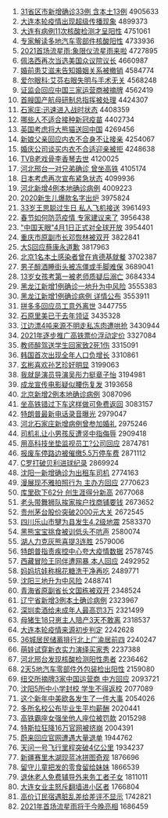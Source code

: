 1. [31省区市新增确诊33例 含本土13例](http://www.baidu.com/baidu?cl=3&tn=SE_baiduhomet8_jmjb7mjw&rsv_dl=fyb_top&fr=top1000&wd=31%CA%A1%C7%F8%CA%D0%D0%C2%D4%F6%C8%B7%D5%EF33%C0%FD%20%BA%AC%B1%BE%CD%C113%C0%FD) 4905633
1. [大连本轮疫情出现超级传播现象](http://www.baidu.com/baidu?cl=3&tn=SE_baiduhomet8_jmjb7mjw&rsv_dl=fyb_top&fr=top1000&wd=%B4%F3%C1%AC%B1%BE%C2%D6%D2%DF%C7%E9%B3%F6%CF%D6%B3%AC%BC%B6%B4%AB%B2%A5%CF%D6%CF%F3) 4899373
1. [大连有病例11次核酸检测才呈阳性](http://www.baidu.com/baidu?cl=3&tn=SE_baiduhomet8_jmjb7mjw&rsv_dl=fyb_top&fr=top1000&wd=%B4%F3%C1%AC%D3%D0%B2%A1%C0%FD11%B4%CE%BA%CB%CB%E1%BC%EC%B2%E2%B2%C5%B3%CA%D1%F4%D0%D4) 4751061
1. [专家解读多地汽车零部件核酸阳性](http://www.baidu.com/baidu?cl=3&tn=SE_baiduhomet8_jmjb7mjw&rsv_dl=fyb_top&fr=top1000&wd=%D7%A8%BC%D2%BD%E2%B6%C1%B6%E0%B5%D8%C6%FB%B3%B5%C1%E3%B2%BF%BC%FE%BA%CB%CB%E1%D1%F4%D0%D4) 4733936
1. [2021首场流星雨:象限仪流星雨来啦](http://www.baidu.com/baidu?cl=3&tn=SE_baiduhomet8_jmjb7mjw&rsv_dl=fyb_top&fr=top1000&wd=2021%CA%D7%B3%A1%C1%F7%D0%C7%D3%EA%3A%CF%F3%CF%DE%D2%C7%C1%F7%D0%C7%D3%EA%C0%B4%C0%B2) 4727895
1. [佩洛西再次当选美国众议院议长](http://www.baidu.com/baidu?cl=3&tn=SE_baiduhomet8_jmjb7mjw&rsv_dl=fyb_top&fr=top1000&wd=%C5%E5%C2%E5%CE%F7%D4%D9%B4%CE%B5%B1%D1%A1%C3%C0%B9%FA%D6%DA%D2%E9%D4%BA%D2%E9%B3%A4) 4660987
1. [婚前患艾滋未告知婚姻关系被撤销](http://www.baidu.com/baidu?cl=3&tn=SE_baiduhomet8_jmjb7mjw&rsv_dl=fyb_top&fr=top1000&wd=%BB%E9%C7%B0%BB%BC%B0%AC%D7%CC%CE%B4%B8%E6%D6%AA%BB%E9%D2%F6%B9%D8%CF%B5%B1%BB%B3%B7%CF%FA) 4584774
1. [爱尔眼科:艾芬右眼失明与手术无关](http://www.baidu.com/baidu?cl=3&tn=SE_baiduhomet8_jmjb7mjw&rsv_dl=fyb_top&fr=top1000&wd=%B0%AE%B6%FB%D1%DB%BF%C6%3A%B0%AC%B7%D2%D3%D2%D1%DB%CA%A7%C3%F7%D3%EB%CA%D6%CA%F5%CE%DE%B9%D8) 4568248
1. [证监会回应中国三家运营商被摘牌](http://www.baidu.com/baidu?cl=3&tn=SE_baiduhomet8_jmjb7mjw&rsv_dl=fyb_top&fr=top1000&wd=%D6%A4%BC%E0%BB%E1%BB%D8%D3%A6%D6%D0%B9%FA%C8%FD%BC%D2%D4%CB%D3%AA%C9%CC%B1%BB%D5%AA%C5%C6) 4562419
1. [首艘国产航母研制总指挥被处理](http://www.baidu.com/baidu?cl=3&tn=SE_baiduhomet8_jmjb7mjw&rsv_dl=fyb_top&fr=top1000&wd=%CA%D7%CB%D2%B9%FA%B2%FA%BA%BD%C4%B8%D1%D0%D6%C6%D7%DC%D6%B8%BB%D3%B1%BB%B4%A6%C0%ED) 4424307
1. [石家庄:迅速进入战时状态](http://www.baidu.com/baidu?cl=3&tn=SE_baiduhomet8_jmjb7mjw&rsv_dl=fyb_top&fr=top1000&wd=%CA%AF%BC%D2%D7%AF%3A%D1%B8%CB%D9%BD%F8%C8%EB%D5%BD%CA%B1%D7%B4%CC%AC) 4408359
1. [哪些人不适合接种新冠疫苗](http://www.baidu.com/baidu?cl=3&tn=SE_baiduhomet8_jmjb7mjw&rsv_dl=fyb_top&fr=top1000&wd=%C4%C4%D0%A9%C8%CB%B2%BB%CA%CA%BA%CF%BD%D3%D6%D6%D0%C2%B9%DA%D2%DF%C3%E7) 4402734
1. [英国考虑将大熊猫送回中国](http://www.baidu.com/baidu?cl=3&tn=SE_baiduhomet8_jmjb7mjw&rsv_dl=fyb_top&fr=top1000&wd=%D3%A2%B9%FA%BF%BC%C2%C7%BD%AB%B4%F3%D0%DC%C3%A8%CB%CD%BB%D8%D6%D0%B9%FA) 4269456
1. [新娘父亲回应内衣不合身不让接亲](http://www.baidu.com/baidu?cl=3&tn=SE_baiduhomet8_jmjb7mjw&rsv_dl=fyb_top&fr=top1000&wd=%D0%C2%C4%EF%B8%B8%C7%D7%BB%D8%D3%A6%C4%DA%D2%C2%B2%BB%BA%CF%C9%ED%B2%BB%C8%C3%BD%D3%C7%D7) 4254067
1. [婚庆公司谈买内衣不合适迎亲被拒](http://www.baidu.com/baidu?cl=3&tn=SE_baiduhomet8_jmjb7mjw&rsv_dl=fyb_top&fr=top1000&wd=%BB%E9%C7%EC%B9%AB%CB%BE%CC%B8%C2%F2%C4%DA%D2%C2%B2%BB%BA%CF%CA%CA%D3%AD%C7%D7%B1%BB%BE%DC) 4248638
1. [TVB老戏骨李香琴去世](http://www.baidu.com/baidu?cl=3&tn=SE_baiduhomet8_jmjb7mjw&rsv_dl=fyb_top&fr=top1000&wd=TVB%C0%CF%CF%B7%B9%C7%C0%EE%CF%E3%C7%D9%C8%A5%CA%C0) 4120025
1. [河北邢台一对兄弟确诊 曾坐高铁](http://www.baidu.com/baidu?cl=3&tn=SE_baiduhomet8_jmjb7mjw&rsv_dl=fyb_top&fr=top1000&wd=%BA%D3%B1%B1%D0%CF%CC%A8%D2%BB%B6%D4%D0%D6%B5%DC%C8%B7%D5%EF%20%D4%F8%D7%F8%B8%DF%CC%FA) 4105174
1. [日本考虑再次宣布紧急状态](http://www.baidu.com/baidu?cl=3&tn=SE_baiduhomet8_jmjb7mjw&rsv_dl=fyb_top&fr=top1000&wd=%C8%D5%B1%BE%BF%BC%C2%C7%D4%D9%B4%CE%D0%FB%B2%BC%BD%F4%BC%B1%D7%B4%CC%AC) 4099936
1. [河北新增4例本地确诊病例](http://www.baidu.com/baidu?cl=3&tn=SE_baiduhomet8_jmjb7mjw&rsv_dl=fyb_top&fr=top1000&wd=%BA%D3%B1%B1%D0%C2%D4%F64%C0%FD%B1%BE%B5%D8%C8%B7%D5%EF%B2%A1%C0%FD) 4009223
1. [2020新生儿爆款名字出炉](http://www.baidu.com/baidu?cl=3&tn=SE_baiduhomet8_jmjb7mjw&rsv_dl=fyb_top&fr=top1000&wd=2020%D0%C2%C9%FA%B6%F9%B1%AC%BF%EE%C3%FB%D7%D6%B3%F6%C2%AF) 3975824
1. [33岁王思聪过生日 私人飞机接送](http://www.baidu.com/baidu?cl=3&tn=SE_baiduhomet8_jmjb7mjw&rsv_dl=fyb_top&fr=top1000&wd=33%CB%EA%CD%F5%CB%BC%B4%CF%B9%FD%C9%FA%C8%D5%20%CB%BD%C8%CB%B7%C9%BB%FA%BD%D3%CB%CD) 3961493
1. [春节如何防范疫情 专家建议来了](http://www.baidu.com/baidu?cl=3&tn=SE_baiduhomet8_jmjb7mjw&rsv_dl=fyb_top&fr=top1000&wd=%B4%BA%BD%DA%C8%E7%BA%CE%B7%C0%B7%B6%D2%DF%C7%E9%20%D7%A8%BC%D2%BD%A8%D2%E9%C0%B4%C1%CB) 3956438
1. ["中国天眼"4月1日正式对全球开放](http://www.baidu.com/baidu?cl=3&tn=SE_baiduhomet8_jmjb7mjw&rsv_dl=fyb_top&fr=top1000&wd=%22%D6%D0%B9%FA%CC%EC%D1%DB%224%D4%C21%C8%D5%D5%FD%CA%BD%B6%D4%C8%AB%C7%F2%BF%AA%B7%C5) 3954401
1. [重庆市原副市长邓恢林被双开](http://www.baidu.com/baidu?cl=3&tn=SE_baiduhomet8_jmjb7mjw&rsv_dl=fyb_top&fr=top1000&wd=%D6%D8%C7%EC%CA%D0%D4%AD%B8%B1%CA%D0%B3%A4%B5%CB%BB%D6%C1%D6%B1%BB%CB%AB%BF%AA) 3822841
1. [大S回应蔡康永道歉](http://www.baidu.com/baidu?cl=3&tn=SE_baiduhomet8_jmjb7mjw&rsv_dl=fyb_top&fr=top1000&wd=%B4%F3S%BB%D8%D3%A6%B2%CC%BF%B5%D3%C0%B5%C0%C7%B8) 3817963
1. [北京1名本土感染者曾在肯德基就餐](http://www.baidu.com/baidu?cl=3&tn=SE_baiduhomet8_jmjb7mjw&rsv_dl=fyb_top&fr=top1000&wd=%B1%B1%BE%A91%C3%FB%B1%BE%CD%C1%B8%D0%C8%BE%D5%DF%D4%F8%D4%DA%BF%CF%B5%C2%BB%F9%BE%CD%B2%CD) 3702387
1. [男子醉酒睡街头被冻僵或手脚难保](http://www.baidu.com/baidu?cl=3&tn=SE_baiduhomet8_jmjb7mjw&rsv_dl=fyb_top&fr=top1000&wd=%C4%D0%D7%D3%D7%ED%BE%C6%CB%AF%BD%D6%CD%B7%B1%BB%B6%B3%BD%A9%BB%F2%CA%D6%BD%C5%C4%D1%B1%A3) 3689041
1. [13岁女孩考第一被老师质疑后溺亡](http://www.baidu.com/baidu?cl=3&tn=SE_baiduhomet8_jmjb7mjw&rsv_dl=fyb_top&fr=top1000&wd=13%CB%EA%C5%AE%BA%A2%BF%BC%B5%DA%D2%BB%B1%BB%C0%CF%CA%A6%D6%CA%D2%C9%BA%F3%C4%E7%CD%F6) 3684334
1. [黑龙江新增1例确诊一地升为中风险](http://www.baidu.com/baidu?cl=3&tn=SE_baiduhomet8_jmjb7mjw&rsv_dl=fyb_top&fr=top1000&wd=%BA%DA%C1%FA%BD%AD%D0%C2%D4%F61%C0%FD%C8%B7%D5%EF%D2%BB%B5%D8%C9%FD%CE%AA%D6%D0%B7%E7%CF%D5) 3555383
1. [黑龙江新增1例确诊病例 详情公布](http://www.baidu.com/baidu?cl=3&tn=SE_baiduhomet8_jmjb7mjw&rsv_dl=fyb_top&fr=top1000&wd=%BA%DA%C1%FA%BD%AD%D0%C2%D4%F61%C0%FD%C8%B7%D5%EF%B2%A1%C0%FD%20%CF%EA%C7%E9%B9%AB%B2%BC) 3553911
1. [拼多多回应员工意外离世](http://www.baidu.com/baidu?cl=3&tn=SE_baiduhomet8_jmjb7mjw&rsv_dl=fyb_top&fr=top1000&wd=%C6%B4%B6%E0%B6%E0%BB%D8%D3%A6%D4%B1%B9%A4%D2%E2%CD%E2%C0%EB%CA%C0) 3447755
1. [石原里美已于去年领证](http://www.baidu.com/baidu?cl=3&tn=SE_baiduhomet8_jmjb7mjw&rsv_dl=fyb_top&fr=top1000&wd=%CA%AF%D4%AD%C0%EF%C3%C0%D2%D1%D3%DA%C8%A5%C4%EA%C1%EC%D6%A4) 3435328
1. [江边漂4吨来源不明走私冻肉遭哄抢](http://www.baidu.com/baidu?cl=3&tn=SE_baiduhomet8_jmjb7mjw&rsv_dl=fyb_top&fr=top1000&wd=%BD%AD%B1%DF%C6%AF4%B6%D6%C0%B4%D4%B4%B2%BB%C3%F7%D7%DF%CB%BD%B6%B3%C8%E2%D4%E2%BA%E5%C7%C0) 3430944
1. [2021年逐步推广高铁票价浮动定价](http://www.baidu.com/baidu?cl=3&tn=SE_baiduhomet8_jmjb7mjw&rsv_dl=fyb_top&fr=top1000&wd=2021%C4%EA%D6%F0%B2%BD%CD%C6%B9%E3%B8%DF%CC%FA%C6%B1%BC%DB%B8%A1%B6%AF%B6%A8%BC%DB) 3327084
1. [教师醉驾送学生回家致2死1伤](http://www.baidu.com/baidu?cl=3&tn=SE_baiduhomet8_jmjb7mjw&rsv_dl=fyb_top&fr=top1000&wd=%BD%CC%CA%A6%D7%ED%BC%DD%CB%CD%D1%A7%C9%FA%BB%D8%BC%D2%D6%C22%CB%C01%C9%CB) 3315091
1. [韩国首次出现全年人口负增长](http://www.baidu.com/baidu?cl=3&tn=SE_baiduhomet8_jmjb7mjw&rsv_dl=fyb_top&fr=top1000&wd=%BA%AB%B9%FA%CA%D7%B4%CE%B3%F6%CF%D6%C8%AB%C4%EA%C8%CB%BF%DA%B8%BA%D4%F6%B3%A4) 3310861
1. [玄彬喜欢孙艺珍好明显](http://www.baidu.com/baidu?cl=3&tn=SE_baiduhomet8_jmjb7mjw&rsv_dl=fyb_top&fr=top1000&wd=%D0%FE%B1%F2%CF%B2%BB%B6%CB%EF%D2%D5%D5%E4%BA%C3%C3%F7%CF%D4) 3199063
1. [我就是演员导演吴彤力挺章子怡](http://www.baidu.com/baidu?cl=3&tn=SE_baiduhomet8_jmjb7mjw&rsv_dl=fyb_top&fr=top1000&wd=%CE%D2%BE%CD%CA%C7%D1%DD%D4%B1%B5%BC%D1%DD%CE%E2%CD%AE%C1%A6%CD%A6%D5%C2%D7%D3%E2%F9) 3194981
1. [成龙宣传电影疑似腰伤复发](http://www.baidu.com/baidu?cl=3&tn=SE_baiduhomet8_jmjb7mjw&rsv_dl=fyb_top&fr=top1000&wd=%B3%C9%C1%FA%D0%FB%B4%AB%B5%E7%D3%B0%D2%C9%CB%C6%D1%FC%C9%CB%B8%B4%B7%A2) 3193658
1. [北京新增2例本地确诊病例](http://www.baidu.com/baidu?cl=3&tn=SE_baiduhomet8_jmjb7mjw&rsv_dl=fyb_top&fr=top1000&wd=%B1%B1%BE%A9%D0%C2%D4%F62%C0%FD%B1%BE%B5%D8%C8%B7%D5%EF%B2%A1%C0%FD) 3087096
1. [坐高铁错过下车这样做可免费返回](http://www.baidu.com/baidu?cl=3&tn=SE_baiduhomet8_jmjb7mjw&rsv_dl=fyb_top&fr=top1000&wd=%D7%F8%B8%DF%CC%FA%B4%ED%B9%FD%CF%C2%B3%B5%D5%E2%D1%F9%D7%F6%BF%C9%C3%E2%B7%D1%B7%B5%BB%D8) 3083157
1. [特朗普最新电话录音曝光](http://www.baidu.com/baidu?cl=3&tn=SE_baiduhomet8_jmjb7mjw&rsv_dl=fyb_top&fr=top1000&wd=%CC%D8%C0%CA%C6%D5%D7%EE%D0%C2%B5%E7%BB%B0%C2%BC%D2%F4%C6%D8%B9%E2) 2979047
1. [河北石家庄新增病例曾参加婚礼](http://www.baidu.com/baidu?cl=3&tn=SE_baiduhomet8_jmjb7mjw&rsv_dl=fyb_top&fr=top1000&wd=%BA%D3%B1%B1%CA%AF%BC%D2%D7%AF%D0%C2%D4%F6%B2%A1%C0%FD%D4%F8%B2%CE%BC%D3%BB%E9%C0%F1) 2975246
1. [司机礼让小男孩反遭竖中指侮辱](http://www.baidu.com/baidu?cl=3&tn=SE_baiduhomet8_jmjb7mjw&rsv_dl=fyb_top&fr=top1000&wd=%CB%BE%BB%FA%C0%F1%C8%C3%D0%A1%C4%D0%BA%A2%B7%B4%D4%E2%CA%FA%D6%D0%D6%B8%CE%EA%C8%E8) 2909418
1. [用高科技坐垫监视员工?公司回应](http://www.baidu.com/baidu?cl=3&tn=SE_baiduhomet8_jmjb7mjw&rsv_dl=fyb_top&fr=top1000&wd=%D3%C3%B8%DF%BF%C6%BC%BC%D7%F8%B5%E6%BC%E0%CA%D3%D4%B1%B9%A4%3F%B9%AB%CB%BE%BB%D8%D3%A6) 2874781
1. [报废车停路边被催缴5.5万停车费](http://www.baidu.com/baidu?cl=3&tn=SE_baiduhomet8_jmjb7mjw&rsv_dl=fyb_top&fr=top1000&wd=%B1%A8%B7%CF%B3%B5%CD%A3%C2%B7%B1%DF%B1%BB%B4%DF%BD%C95.5%CD%F2%CD%A3%B3%B5%B7%D1) 2871112
1. [C罗打破贝利进球纪录](http://www.baidu.com/baidu?cl=3&tn=SE_baiduhomet8_jmjb7mjw&rsv_dl=fyb_top&fr=top1000&wd=C%C2%DE%B4%F2%C6%C6%B1%B4%C0%FB%BD%F8%C7%F2%BC%CD%C2%BC) 2869924
1. [沈阳一新增确诊为出租车司机](http://www.baidu.com/baidu?cl=3&tn=SE_baiduhomet8_jmjb7mjw&rsv_dl=fyb_top&fr=top1000&wd=%C9%F2%D1%F4%D2%BB%D0%C2%D4%F6%C8%B7%D5%EF%CE%AA%B3%F6%D7%E2%B3%B5%CB%BE%BB%FA) 2774163
1. [漫展现不雅拍照行为 主办方回应](http://www.baidu.com/baidu?cl=3&tn=SE_baiduhomet8_jmjb7mjw&rsv_dl=fyb_top&fr=top1000&wd=%C2%FE%D5%B9%CF%D6%B2%BB%D1%C5%C5%C4%D5%D5%D0%D0%CE%AA%20%D6%F7%B0%EC%B7%BD%BB%D8%D3%A6) 2770623
1. [库里砍下62分 创生涯得分新高](http://www.baidu.com/baidu?cl=3&tn=SE_baiduhomet8_jmjb7mjw&rsv_dl=fyb_top&fr=top1000&wd=%BF%E2%C0%EF%BF%B3%CF%C262%B7%D6%20%B4%B4%C9%FA%D1%C4%B5%C3%B7%D6%D0%C2%B8%DF) 2677068
1. [老头带舞狮队挨家挨户找商铺要钱](http://www.baidu.com/baidu?cl=3&tn=SE_baiduhomet8_jmjb7mjw&rsv_dl=fyb_top&fr=top1000&wd=%C0%CF%CD%B7%B4%F8%CE%E8%CA%A8%B6%D3%B0%A4%BC%D2%B0%A4%BB%A7%D5%D2%C9%CC%C6%CC%D2%AA%C7%AE) 2673652
1. [贵州茅台股价突破2000元大关](http://www.baidu.com/baidu?cl=3&tn=SE_baiduhomet8_jmjb7mjw&rsv_dl=fyb_top&fr=top1000&wd=%B9%F3%D6%DD%C3%A9%CC%A8%B9%C9%BC%DB%CD%BB%C6%C62000%D4%AA%B4%F3%B9%D8) 2672545
1. [四川乐山市犍为县发生4.2级地震](http://www.baidu.com/baidu?cl=3&tn=SE_baiduhomet8_jmjb7mjw&rsv_dl=fyb_top&fr=top1000&wd=%CB%C4%B4%A8%C0%D6%C9%BD%CA%D0%EA%F9%CE%AA%CF%D8%B7%A2%C9%FA4.2%BC%B6%B5%D8%D5%F0) 2583370
1. [黑熊宝宝挑食被训低头不吭声](http://www.baidu.com/baidu?cl=3&tn=SE_baiduhomet8_jmjb7mjw&rsv_dl=fyb_top&fr=top1000&wd=%BA%DA%D0%DC%B1%A6%B1%A6%CC%F4%CA%B3%B1%BB%D1%B5%B5%CD%CD%B7%B2%BB%BF%D4%C9%F9) 2580074
1. [湖人力克灰熊喜提3连胜](http://www.baidu.com/baidu?cl=3&tn=SE_baiduhomet8_jmjb7mjw&rsv_dl=fyb_top&fr=top1000&wd=%BA%FE%C8%CB%C1%A6%BF%CB%BB%D2%D0%DC%CF%B2%CC%E13%C1%AC%CA%A4) 2579006
1. [特朗普指责疾控中心夸大疫情数据](http://www.baidu.com/baidu?cl=3&tn=SE_baiduhomet8_jmjb7mjw&rsv_dl=fyb_top&fr=top1000&wd=%CC%D8%C0%CA%C6%D5%D6%B8%D4%F0%BC%B2%BF%D8%D6%D0%D0%C4%BF%E4%B4%F3%D2%DF%C7%E9%CA%FD%BE%DD) 2578745
1. [西藏冒险王同伴遭网暴 本人回应](http://www.baidu.com/baidu?cl=3&tn=SE_baiduhomet8_jmjb7mjw&rsv_dl=fyb_top&fr=top1000&wd=%CE%F7%B2%D8%C3%B0%CF%D5%CD%F5%CD%AC%B0%E9%D4%E2%CD%F8%B1%A9%20%B1%BE%C8%CB%BB%D8%D3%A6) 2492952
1. [妈妈坑娃称棉花糖洗干净再吃](http://www.baidu.com/baidu?cl=3&tn=SE_baiduhomet8_jmjb7mjw&rsv_dl=fyb_top&fr=top1000&wd=%C2%E8%C2%E8%BF%D3%CD%DE%B3%C6%C3%DE%BB%A8%CC%C7%CF%B4%B8%C9%BE%BB%D4%D9%B3%D4) 2489771
1. [沈阳三地升为中风险](http://www.baidu.com/baidu?cl=3&tn=SE_baiduhomet8_jmjb7mjw&rsv_dl=fyb_top&fr=top1000&wd=%C9%F2%D1%F4%C8%FD%B5%D8%C9%FD%CE%AA%D6%D0%B7%E7%CF%D5) 2488741
1. [青海省原副省长文国栋被双开](http://www.baidu.com/baidu?cl=3&tn=SE_baiduhomet8_jmjb7mjw&rsv_dl=fyb_top&fr=top1000&wd=%C7%E0%BA%A3%CA%A1%D4%AD%B8%B1%CA%A1%B3%A4%CE%C4%B9%FA%B6%B0%B1%BB%CB%AB%BF%AA) 2348524
1. [辽宁省新增3例本土确诊病例](http://www.baidu.com/baidu?cl=3&tn=SE_baiduhomet8_jmjb7mjw&rsv_dl=fyb_top&fr=top1000&wd=%C1%C9%C4%FE%CA%A1%D0%C2%D4%F63%C0%FD%B1%BE%CD%C1%C8%B7%D5%EF%B2%A1%C0%FD) 2323967
1. [深圳卖酒给未成年人最高罚3万](http://www.baidu.com/baidu?cl=3&tn=SE_baiduhomet8_jmjb7mjw&rsv_dl=fyb_top&fr=top1000&wd=%C9%EE%DB%DA%C2%F4%BE%C6%B8%F8%CE%B4%B3%C9%C4%EA%C8%CB%D7%EE%B8%DF%B7%A33%CD%F2) 2321499
1. [母猪生18只崽主人陪产3天不敢离](http://www.baidu.com/baidu?cl=3&tn=SE_baiduhomet8_jmjb7mjw&rsv_dl=fyb_top&fr=top1000&wd=%C4%B8%D6%ED%C9%FA18%D6%BB%E1%CC%D6%F7%C8%CB%C5%E3%B2%FA3%CC%EC%B2%BB%B8%D2%C0%EB) 2318537
1. [大连本轮疫情来源初步判定](http://www.baidu.com/baidu?cl=3&tn=SE_baiduhomet8_jmjb7mjw&rsv_dl=fyb_top&fr=top1000&wd=%B4%F3%C1%AC%B1%BE%C2%D6%D2%DF%C7%E9%C0%B4%D4%B4%B3%F5%B2%BD%C5%D0%B6%A8) 2242628
1. [36城居民储蓄排行北上广渝居前四](http://www.baidu.com/baidu?cl=3&tn=SE_baiduhomet8_jmjb7mjw&rsv_dl=fyb_top&fr=top1000&wd=36%B3%C7%BE%D3%C3%F1%B4%A2%D0%EE%C5%C5%D0%D0%B1%B1%C9%CF%B9%E3%D3%E5%BE%D3%C7%B0%CB%C4) 2240247
1. [萌娃试穿新衣实力演绎买家秀](http://www.baidu.com/baidu?cl=3&tn=SE_baiduhomet8_jmjb7mjw&rsv_dl=fyb_top&fr=top1000&wd=%C3%C8%CD%DE%CA%D4%B4%A9%D0%C2%D2%C2%CA%B5%C1%A6%D1%DD%D2%EF%C2%F2%BC%D2%D0%E3) 2237388
1. [河北邢台发现核酸检测阳性患者](http://www.baidu.com/baidu?cl=3&tn=SE_baiduhomet8_jmjb7mjw&rsv_dl=fyb_top&fr=top1000&wd=%BA%D3%B1%B1%D0%CF%CC%A8%B7%A2%CF%D6%BA%CB%CB%E1%BC%EC%B2%E2%D1%F4%D0%D4%BB%BC%D5%DF) 2236462
1. [2天5地汽车零部件外包装检出阳性](http://www.baidu.com/baidu?cl=3&tn=SE_baiduhomet8_jmjb7mjw&rsv_dl=fyb_top&fr=top1000&wd=2%CC%EC5%B5%D8%C6%FB%B3%B5%C1%E3%B2%BF%BC%FE%CD%E2%B0%FC%D7%B0%BC%EC%B3%F6%D1%F4%D0%D4) 2159080
1. [纽交所摘牌3家中国运营商 中方回应](http://www.baidu.com/baidu?cl=3&tn=SE_baiduhomet8_jmjb7mjw&rsv_dl=fyb_top&fr=top1000&wd=%C5%A6%BD%BB%CB%F9%D5%AA%C5%C63%BC%D2%D6%D0%B9%FA%D4%CB%D3%AA%C9%CC%20%D6%D0%B7%BD%BB%D8%D3%A6) 2093721
1. [沈阳5所中小学封校 学生不得返校](http://www.baidu.com/baidu?cl=3&tn=SE_baiduhomet8_jmjb7mjw&rsv_dl=fyb_top&fr=top1000&wd=%C9%F2%D1%F45%CB%F9%D6%D0%D0%A1%D1%A7%B7%E2%D0%A3%20%D1%A7%C9%FA%B2%BB%B5%C3%B7%B5%D0%A3) 2077089
1. [这个新年中美欧各发生了一件大事](http://www.baidu.com/baidu?cl=3&tn=SE_baiduhomet8_jmjb7mjw&rsv_dl=fyb_top&fr=top1000&wd=%D5%E2%B8%F6%D0%C2%C4%EA%D6%D0%C3%C0%C5%B7%B8%F7%B7%A2%C9%FA%C1%CB%D2%BB%BC%FE%B4%F3%CA%C2) 2054026
1. [多所名校公布毕业生平均薪酬](http://www.baidu.com/baidu?cl=3&tn=SE_baiduhomet8_jmjb7mjw&rsv_dl=fyb_top&fr=top1000&wd=%B6%E0%CB%F9%C3%FB%D0%A3%B9%AB%B2%BC%B1%CF%D2%B5%C9%FA%C6%BD%BE%F9%D0%BD%B3%EA) 2020441
1. [高铁霸座女强坐他人座位被罚款](http://www.baidu.com/baidu?cl=3&tn=SE_baiduhomet8_jmjb7mjw&rsv_dl=fyb_top&fr=top1000&wd=%B8%DF%CC%FA%B0%D4%D7%F9%C5%AE%C7%BF%D7%F8%CB%FB%C8%CB%D7%F9%CE%BB%B1%BB%B7%A3%BF%EE) 2015298
1. [特斯拉狂降16万官网被挤崩](http://www.baidu.com/baidu?cl=3&tn=SE_baiduhomet8_jmjb7mjw&rsv_dl=fyb_top&fr=top1000&wd=%CC%D8%CB%B9%C0%AD%BF%F1%BD%B516%CD%F2%B9%D9%CD%F8%B1%BB%BC%B7%B1%C0) 2004391
1. [蔚来回应官网遭遇大量退单](http://www.baidu.com/baidu?cl=3&tn=SE_baiduhomet8_jmjb7mjw&rsv_dl=fyb_top&fr=top1000&wd=%CE%B5%C0%B4%BB%D8%D3%A6%B9%D9%CD%F8%D4%E2%D3%F6%B4%F3%C1%BF%CD%CB%B5%A5) 1944762
1. [天问一号飞行里程突破4亿公里](http://www.baidu.com/baidu?cl=3&tn=SE_baiduhomet8_jmjb7mjw&rsv_dl=fyb_top&fr=top1000&wd=%CC%EC%CE%CA%D2%BB%BA%C5%B7%C9%D0%D0%C0%EF%B3%CC%CD%BB%C6%C64%D2%DA%B9%AB%C0%EF) 1934237
1. [新疆赛里木湖现蓝冰拼图奇观](http://www.baidu.com/baidu?cl=3&tn=SE_baiduhomet8_jmjb7mjw&rsv_dl=fyb_top&fr=top1000&wd=%D0%C2%BD%AE%C8%FC%C0%EF%C4%BE%BA%FE%CF%D6%C0%B6%B1%F9%C6%B4%CD%BC%C6%E6%B9%DB) 1876696
1. [留守儿童把发的零食留给妹妹](http://www.baidu.com/baidu?cl=3&tn=SE_baiduhomet8_jmjb7mjw&rsv_dl=fyb_top&fr=top1000&wd=%C1%F4%CA%D8%B6%F9%CD%AF%B0%D1%B7%A2%B5%C4%C1%E3%CA%B3%C1%F4%B8%F8%C3%C3%C3%C3) 1866539
1. [退休老人免费辅导外来务工者子女](http://www.baidu.com/baidu?cl=3&tn=SE_baiduhomet8_jmjb7mjw&rsv_dl=fyb_top&fr=top1000&wd=%CD%CB%D0%DD%C0%CF%C8%CB%C3%E2%B7%D1%B8%A8%B5%BC%CD%E2%C0%B4%CE%F1%B9%A4%D5%DF%D7%D3%C5%AE) 1811011
1. [大连女业主怒斥翻墙进小区者](http://www.baidu.com/baidu?cl=3&tn=SE_baiduhomet8_jmjb7mjw&rsv_dl=fyb_top&fr=top1000&wd=%B4%F3%C1%AC%C5%AE%D2%B5%D6%F7%C5%AD%B3%E2%B7%AD%C7%BD%BD%F8%D0%A1%C7%F8%D5%DF) 1766804
1. [高价订民宿遇脏乱差给差评不显示](http://www.baidu.com/baidu?cl=3&tn=SE_baiduhomet8_jmjb7mjw&rsv_dl=fyb_top&fr=top1000&wd=%B8%DF%BC%DB%B6%A9%C3%F1%CB%DE%D3%F6%D4%E0%C2%D2%B2%EE%B8%F8%B2%EE%C6%C0%B2%BB%CF%D4%CA%BE) 1742821
1. [2021年首场流星雨将于今晚亮相](http://www.baidu.com/baidu?cl=3&tn=SE_baiduhomet8_jmjb7mjw&rsv_dl=fyb_top&fr=top1000&wd=2021%C4%EA%CA%D7%B3%A1%C1%F7%D0%C7%D3%EA%BD%AB%D3%DA%BD%F1%CD%ED%C1%C1%CF%E0) 1686459